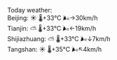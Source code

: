 Today weather:  
Beijing: ☀️   🌡️+33°C 🌬️→30km/h  
Tianjin: ⛅️  🌡️+33°C 🌬️←19km/h  
Shijiazhuang: ⛅️  🌡️+33°C 🌬️↓7km/h  
Tangshan: ☀️   🌡️+35°C 🌬️↖4km/h  
